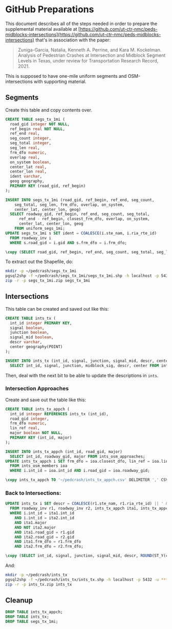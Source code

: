 # GitHub Preparations

This document describes all of the steps needed in order to prepare the supplemental material available at [https://github.com/ut-ctr-nmc/peds-midblocks-intersections](https://github.com/ut-ctr-nmc/peds-midblocks-intersections) that's in association with the paper:

> Zuniga-Garcia, Natalia, Kenneth A. Perrine, and Kara M. Kockelman. Analysis of Pedestrian Crashes at Intersection and Midblock Segment Levels in Texas, under review for Transportation Research Record, 2021.

This is supposed to have one-mile uniform segments and OSM-intersections with supporting material.

## Segments

Create this table and copy contents over.

```sql
CREATE TABLE segs_tx_1mi (
  road_gid integer NOT NULL,
  ref_begin real NOT NULL,
  ref_end real,
  seg_count integer,
  seg_total integer,
  seg_len real,
  frm_dfo numeric,
  overlap real,
  on_system boolean,
  center_lat real,
  center_lon real,
  ident varchar,
  geog geography,
  PRIMARY KEY (road_gid, ref_begin)
);

INSERT INTO segs_tx_1mi (road_gid, ref_begin, ref_end, seg_count,
    seg_total, seg_len, frm_dfo, overlap, on_system,
    center_lat, center_lon, geog)
  SELECT roadway_gid, ref_begin, ref_end, seg_count, seg_total,
      ref_end - ref_begin, closest_frm_dfo, overlap, on_system,
      center_lat, center_lon, geog
    FROM uniform_segs_1mi;
UPDATE segs_tx_1mi s SET ident = COALESCE(i.ste_nam, i.ria_rte_id)
  FROM roadway_inv i
  WHERE s.road_gid = i.gid AND s.frm_dfo = i.frm_dfo;

\copy (SELECT road_gid, ref_begin, ref_end, seg_count, seg_total, seg_len, frm_dfo, overlap, on_system, center_lat, center_lon, ident FROM segs_tx_1mi) TO '~/pedcrash/segs_tx_1mi.csv' DELIMITER ',' CSV HEADER;
```

To extract out the Shapefile, do:

```bash
mkdir -p ~/pedcrash/segs_tx_1mi
pgsql2shp -f ~/pedcrash/segs_tx_1mi/segs_tx_1mi.shp -h localhost -p 5432 -u **** -P ***** pedcrash segs_tx_1mi
zip -r -p segs_tx_1mi.zip segs_tx_1mi
```

## Intersections

This table can be created and saved out like this:

```sql
CREATE TABLE ints_tx (
  int_id integer PRIMARY KEY,
  signal boolean,
  junction boolean,
  signal_mid boolean,
  descr varchar,
  center geography(POINT)
);

INSERT INTO ints_tx (int_id, signal, junction, signal_mid, descr, center)
  SELECT int_id, signal, junction, midblock_sig, descr, center FROM ints_osm;
```

Then, deal with the next bit to be able to update the descriptions in `ints`.

### Intersection Approaches

Create and save out the table like this:

```sql
CREATE TABLE ints_tx_appch (
  int_id integer REFERENCES ints_tx (int_id),
  road_gid integer,
  frm_dfo numeric,
  lin_ref real,
  major boolean NOT NULL,
  PRIMARY KEY (int_id, major)
);

INSERT INTO ints_tx_appch (int_id, road_gid, major)
  SELECT int_id, roadway_gid, major FROM ints_osm_approaches;
UPDATE ints_tx_appch i SET frm_dfo = ioa.closest_dfo, lin_ref = ioa.lin_ref
  FROM ints_osm_members ioa
  WHERE i.int_id = ioa.int_id AND i.road_gid = ioa.roadway_gid;

\copy ints_tx_appch TO '~/pedcrash/ints_tx_appch.csv' DELIMITER ',' CSV HEADER;
```

### Back to Intersections:

```sql
UPDATE ints_tx i SET descr = COALESCE(r1.ste_nam, r1.ria_rte_id) || ' & ' || COALESCE(r2.ste_nam, r2.ria_rte_id)
  FROM roadway_inv r1, roadway_inv r2, ints_tx_appch ita1, ints_tx_appch ita2
  WHERE i.int_id = ita1.int_id
    AND i.int_id = ita2.int_id
    AND ita1.major
    AND NOT ita2.major
    AND ita1.road_gid = r1.gid
    AND ita2.road_gid = r2.gid
    AND ita1.frm_dfo = r1.frm_dfo
    AND ita2.frm_dfo = r2.frm_dfo;

\copy (SELECT int_id, signal, junction, signal_mid, descr, ROUND(ST_Y(center::geometry)::numeric, 4)::real lat, ROUND(ST_X(center::geometry)::numeric, 4)::real lon FROM ints_tx) TO '~/pedcrash/ints_tx.csv' DELIMITER ',' CSV HEADER;
```

And:

```bash
mkdir -p ~/pedcrash/ints_tx
pgsql2shp -f ~/pedcrash/ints_tx/ints_tx.shp -h localhost -p 5432 -u **** -P ***** pedcrash ints_tx
zip -r -p ints_tx.zip ints_tx
```

## Cleanup

```sql
DROP TABLE ints_tx_appch;
DROP TABLE ints_tx;
DROP TABLE segs_tx_1mi;
```
